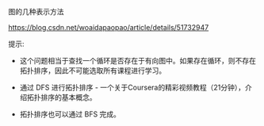 图的几种表示方法

https://blog.csdn.net/woaidapaopao/article/details/51732947

提示:

* 这个问题相当于查找一个循环是否存在于有向图中。如果存在循环，则不存在拓扑排序，因此不可能选取所有课程进行学习。

* 通过 DFS 进行拓扑排序 - 一个关于Coursera的精彩视频教程（21分钟），介绍拓扑排序的基本概念。

* 拓扑排序也可以通过 BFS 完成。